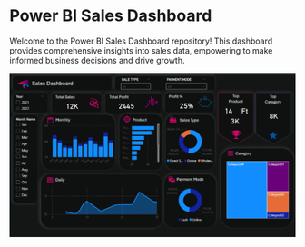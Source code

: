 # Power BI Sales Dashboard

Welcome to the Power BI Sales Dashboard repository! This dashboard provides comprehensive insights into sales data, empowering to make informed business decisions and drive growth. 

![Power BI Sales Dashboard](POWERBI-Dashboard.png)

